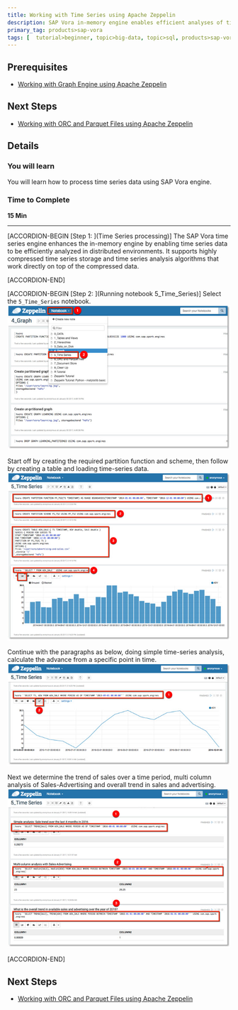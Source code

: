 ```yaml
---
title: Working with Time Series using Apache Zeppelin
description: SAP Vora in-memory engine enables efficient analyses of time series data in distributed environments
primary_tag: products>sap-vora
tags: [  tutorial>beginner, topic>big-data, topic>sql, products>sap-vora ]
---
```


## Prerequisites  
 - [Working with Graph Engine using Apache Zeppelin](http://www.sap.com/developer/tutorials/vora-cal-zeppelin4.html)


## Next Steps
 - [Working with ORC and Parquet Files using Apache Zeppelin](http://www.sap.com/developer/tutorials/vora-cal-zeppelin6.html)

## Details
### You will learn  
You will learn how to process time series data using SAP Vora engine.

### Time to Complete
**15 Min**

---

[ACCORDION-BEGIN [Step 1: ](Time Series processing)]
The SAP Vora time series engine enhances the in-memory engine by enabling time series data to be efficiently analyzed in distributed environments. It supports highly compressed time series storage and time series analysis algorithms that work directly on top of the compressed data.


[ACCORDION-END]

[ACCORDION-BEGIN [Step 2: ](Running notebook 5_Time_Series)]
Select the `5_Time_Series` notebook.
![Notebook](zep5_01.jpg)

Start off by creating the required partition function and scheme, then follow by creating a table and loading time-series data.
![Start time series](zep5_02.jpg)

Continue with the paragraphs as below, doing simple time-series analysis, calculate the advance from a specific point in time.
![Time series analysis](zep5_03.jpg)

Next we determine the trend of sales over a time period, multi column analysis of Sales-Advertising and overall trend in sales and advertising.
![More time series analysis](zep5_04.jpg)


[ACCORDION-END]

## Next Steps
- [Working with ORC and Parquet Files using Apache Zeppelin](http://www.sap.com/developer/tutorials/vora-cal-zeppelin6.html)
